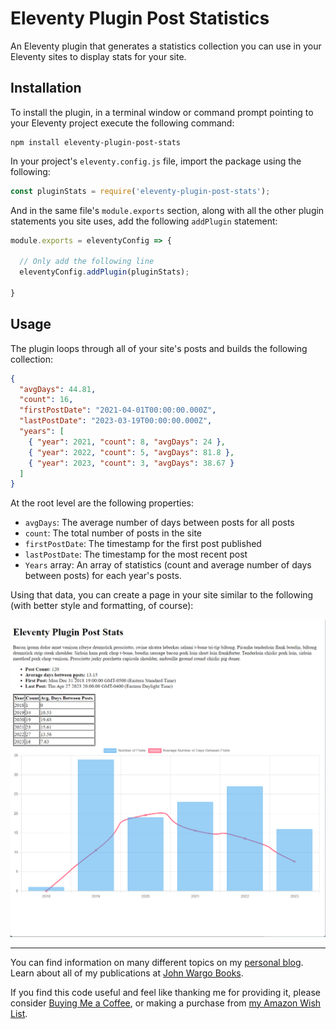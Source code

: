 # Eleventy Plugin Post Statistics

An Eleventy plugin that generates a statistics collection you can use in your Eleventy sites to display stats for your site. 

## Installation

To install the plugin, in a terminal window or command prompt pointing to your Eleventy project execute the following command:

```shell
npm install eleventy-plugin-post-stats
```

In your project's `eleventy.config.js` file, import the package using the following:

```js
const pluginStats = require('eleventy-plugin-post-stats');
```

And in the same file's `module.exports` section, along with all the other plugin statements you site uses, add the following `addPlugin` statement:

```js
module.exports = eleventyConfig => {

  // Only add the following line
  eleventyConfig.addPlugin(pluginStats);

}
```

## Usage 

The plugin loops through all of your site's posts and builds the following collection:

```json
{
  "avgDays": 44.81,
  "count": 16,
  "firstPostDate": "2021-04-01T00:00:00.000Z",
  "lastPostDate": "2023-03-19T00:00:00.000Z",
  "years": [
    { "year": 2021, "count": 8, "avgDays": 24 },
    { "year": 2022, "count": 5, "avgDays": 81.8 },
    { "year": 2023, "count": 3, "avgDays": 38.67 }
  ]
}
```

At the root level are the following properties:

* `avgDays`: The average number of days between posts for all posts
* `count`: The total number of posts in the site
* `firstPostDate`: The timestamp for the first post published
* `lastPostDate`: The timestamp for the most recent post
* `Years` array: An array of statistics (count and average number of days between posts) for each year's posts.

Using that data, you can create a page in your site similar to the following (with better style and formatting, of course):

![Sample Stats Page](images/image-01.png)

***

You can find information on many different topics on my [personal blog](http://www.johnwargo.com). Learn about all of my publications at [John Wargo Books](http://www.johnwargobooks.com).

If you find this code useful and feel like thanking me for providing it, please consider <a href="https://www.buymeacoffee.com/johnwargo" target="_blank">Buying Me a Coffee</a>, or making a purchase from [my Amazon Wish List](https://amzn.com/w/1WI6AAUKPT5P9).
